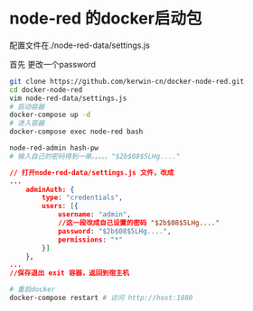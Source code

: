 # node-red 的docker启动包


配置文件在./node-red-data/settings.js


首先 更改一个password
```bash
git clone https://github.com/kerwin-cn/docker-node-red.git
cd docker-node-red
vim node-red-data/settings.js
# 启动容器
docker-compose up -d
# 进入容器
docker-compose exec node-red bash
```

```bash
node-red-admin hash-pw
# 输入自己的密码得到一串。。。。。"$2b$08$5LHg...."
```

```json
// 打开node-red-data/settings.js 文件，改成
...
    adminAuth: {
        type: "credentials",
        users: [{
            username: "admin",
            //这一段改成自己设置的密码 "$2b$08$5LHg...."
            password: "$2b$08$5LHg....",
            permissions: "*"
        }]
    },
...
//保存退出 exit 容器，返回到宿主机

```

```bash
# 重启docker
docker-compose restart # 访问 http://host:1880
```